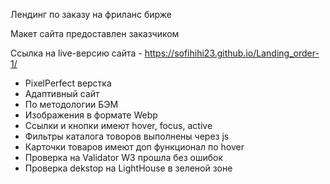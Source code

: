 Лендинг по заказу на фриланс бирже

Макет сайта предоставлен заказчиком 

Ссылка на live-версию сайта - https://sofihihi23.github.io/Landing_order-1/
- PixelPerfect верстка
- Адаптивный сайт
- По методологии БЭМ
- Изображения в формате Webp
- Ссылки и кнопки имеют hover, focus, active
- Фильтры каталога товоров выполнены через js
- Карточки товаров имеют доп функционал по hover
- Проверка на Validator W3 прошла без ошибок
- Проверка dekstop на LightHouse в зеленой зоне
